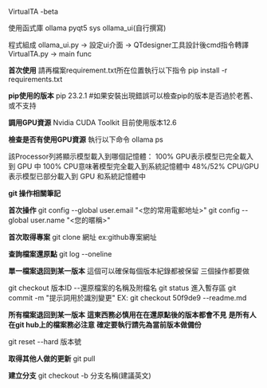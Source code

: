 VirtualTA -beta

使用函式庫
ollama
pyqt5
sys
ollama_ui(自行撰寫)

程式組成
ollama_ui.py -> 設定ui介面 -> QTdesigner工具設計後cmd指令轉譯
VirtualTA.py -> main func

**首次使用**
請再檔案requirement.txt所在位置執行以下指令
pip install -r requirements.txt 

**pip使用的版本**
pip 23.2.1 #如果安裝出現錯誤可以檢查pip的版本是否過於老舊、或不支持

**調用GPU資源**
Nvidia CUDA Toolkit 目前使用版本12.6

**檢查是否有使用GPU資源**
執行以下命令
ollama ps

該Processor列將顯示模型載入到哪個記憶體：
100% GPU表示模型已完全載入到 GPU 中
100% CPU意味著模型完全載入到系統記憶體中
48%/52% CPU/GPU表示模型已部分載入到 GPU 和系統記憶體中

**git 操作相關筆記**

**首次操作**
git config --global user.email "<您的常用電郵地址>"
git config --global user.name "<您的暱稱>"


**首次取得專案**
git clone 網址 ex:github專案網址

**查詢檔案還原點**
git log --oneline

**單一檔案退回到某一版本**
這個可以確保每個版本紀錄都被保留
三個操作都要做

git checkout 版本ID --還原檔案的名稱及附檔名
git status 進入暫存區
git commit -m "提示詞用於識別變更"
EX: git checkout 50f9de9 --readme.md

**所有檔案退回到某一版本**
**這東西務必慎用在在還原點後的版本都會不見**
**是所有人在git hub上的檔案務必注意**
**確定要執行請先為當前版本做備份**


git reset --hard 版本號


**取得其他人做的更新**
git pull

**建立分支**
git checkout -b 分支名稱(建議英文)

